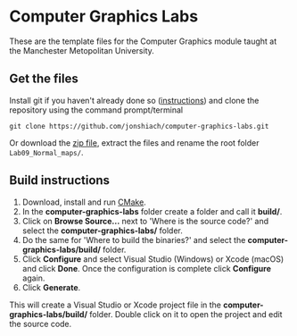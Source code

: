# Computer Graphics Labs

These are the template files for the Computer Graphics module taught at the Manchester Metopolitan University.

## Get the files

Install git if you haven't already done so ([instructions](https://github.com/git-guides/install-git)) and clone the repository using the command prompt/terminal

```
git clone https://github.com/jonshiach/computer-graphics-labs.git
```

Or download the [zip file](https://github.com/jonshiach/Lab09_Normal_maps/zipball/master/), extract the files and rename the root folder `Lab09_Normal_maps/`.

## Build instructions

1. Download, install and run <a href="https://www.cmake.org" target="_blank">CMake</a>.
2. In the **computer-graphics-labs** folder create a folder and call it **build/**.
3. Click on **Browse Source...** next to 'Where is the source code?' and select the **computer-graphics-labs/** folder.
4. Do the same for 'Where to build the binaries?' and select the **computer-graphics-labs/build/** folder.
5. Click **Configure** and select Visual Studio (Windows) or Xcode (macOS) and click **Done**. Once the configuration is complete click **Configure** again.
6. Click **Generate**.

This will create a Visual Studio or Xcode project file in the **computer-graphics-labs/build/** folder. Double click on it to open the project and edit the source code.
